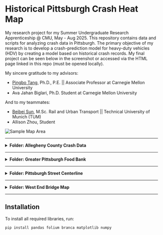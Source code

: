 # Historical Pittsburgh Crash Heat Map

My research project for my Summer Undergraduate Research Apprenticeship @ CMU, May - Aug 2025. 
This repository contains data and scripts for analyzing crash data in Pittsburgh. The primary objective of my research is to develop a crash-prediction model for heavy-duty vehicles (HDV) by creating a model based on historical crash records. My final project can be seen below in the screenshot or accessed via the HTML page linked in this repo (must be opened locally).

My sincere gratitude to my advisors:
- [Pingbo Tang](https://www.cylab.cmu.edu/directory/bios/tang-pingbo.html), Ph.D., P.E. || Associate Professor at Carnegie Mellon University  
- Ava Jahan Biglari, Ph.D. Student at Carnegie Mellon University  

And to my teammates:
- [Beibei Sun](https://github.com/kimisun1125-dotcom), M.Sc. Rail and Urban Transport || Technical University of Munich (TUM)
- Allison Zhou, Student

![Sample Map Area](Sample%20Map%20Area.png)

---

<details>
<summary><strong>Folder: Allegheny County Crash Data</strong></summary>

This folder contains the bulk of my work, organized in the order I created them.

### 1. Crash Data Cleanup

- **Description**: Cleaned the PENNDOT crash data and extracted the relevant categories and values.
- **Libraries Used**:
  - `pandas`

---

### 2. Density Map

- **Description**: Using the cleaned crash data, created a density map with the **Folium** library.
- **Libraries Used**:
  - `pandas`
  - `branca`
  - `folium`

---

### 3. Time Series Crash Map

- **Description**: Applied a linear time series weight model to the density map to remove noise in the crash data.
- **Libraries Used**:
  - `matplotlib`
  - `numpy`
  - _(plus all libraries used previously)_

---

### Other Graphs

- **Description**: Exploratory analysis on possible crash-causing factors.  
  Each Python file will output a graph of some sort.

</details>

---

<details>
<summary><strong>Folder: Greater Pittsburgh Food Bank</strong></summary>

- **Data Source**: CSV file scraped from the Greater Pittsburgh Food Bank [distribution list](https://pittsburghfoodbank.org/get-involved/volunteer/distributions/).
- **Usage**: The merged map overlays the GPFB distribution locations on the crash density map (without time series calculations).

</details>

---

<details>
<summary><strong>Folder: Pittsburgh Street Centerline</strong></summary>

This folder contains the original files downloaded from the **City of Pittsburgh GIS Data Hub**:  
[GIS Dataset Link](https://pghgishub-pittsburghpa.opendata.arcgis.com/datasets/db12137760a64e86bc4ea74574c4dd30_0/explore?location=40.442481%2C-79.962726%2C13.01)

</details>

---

<details>
<summary><strong>Folder: West End Bridge Map</strong></summary>

This folder contains two OSM files representing the selected sample area: the stretch of the **West End Bridge** and its immediate surroundings.

The area was selected for analysis using **SUMO** and **TraCI** because of:

- **High historical crash density**
- **Simple road geometry** (only a few roads feeding in and out)
- **Length** (longer distances are easier to simulate)

</details>

---

## Installation

To install all required libraries, run:

```bash
pip install pandas folium branca matplotlib numpy
```
